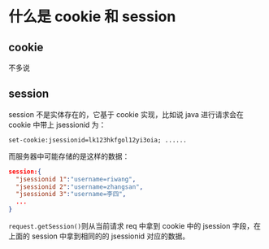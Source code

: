 <!--
 * @Author: your name
 * @Date: 2020-04-08 10:03:24
 * @LastEditTime: 2020-04-08 10:27:54
 * @LastEditors: Please set LastEditors
 * @Description: In User Settings Edit
 * @FilePath: \RW 笔记\鉴权\session cookie 和token\session cookie 和token.md
 -->

# 什么是 cookie 和 session

## cookie

不多说

## session

session 不是实体存在的，它基于 cookie 实现，比如说 java 进行请求会在 cookie 中带上 jsessionid 为：

```http
set-cookie:jsessionid=lk123hkfgol12yi3oia; ......
```

而服务器中可能存储的是这样的数据：

```json
session:{
  "jsessionid 1":"username=riwang",
  "jsessionid 2":"username=zhangsan",
  "jsessionid 3":"username=李四",
  ...
}
```

`request.getSession()`则从当前请求 req 中拿到 cookie 中的 jsession 字段，在上面的 session 中拿到相同的的 jsessionid 对应的数据。

